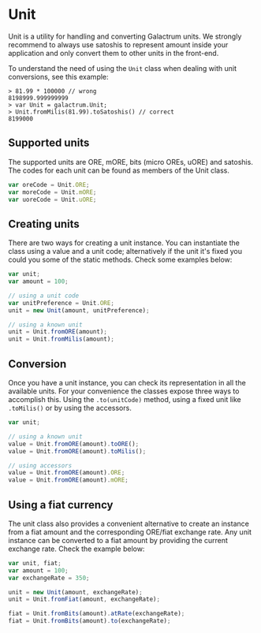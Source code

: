 # Unit
Unit is a utility for handling and converting Galactrum units. We strongly recommend to always use satoshis to represent amount inside your application and only convert them to other units in the front-end.

To understand the need of using the `Unit` class when dealing with unit conversions, see this example:

```
> 81.99 * 100000 // wrong
8198999.999999999
> var Unit = galactrum.Unit;
> Unit.fromMilis(81.99).toSatoshis() // correct
8199000
```

## Supported units
The supported units are ORE, mORE, bits (micro OREs, uORE) and satoshis. The codes for each unit can be found as members of the Unit class.

```javascript
var oreCode = Unit.ORE;
var moreCode = Unit.mORE;
var uoreCode = Unit.uORE;
```

## Creating units
There are two ways for creating a unit instance. You can instantiate the class using a value and a unit code; alternatively if the unit it's fixed you could you some of the static methods. Check some examples below:

```javascript
var unit;
var amount = 100;

// using a unit code
var unitPreference = Unit.ORE;
unit = new Unit(amount, unitPreference);

// using a known unit
unit = Unit.fromORE(amount);
unit = Unit.fromMilis(amount);
```

## Conversion
Once you have a unit instance, you can check its representation in all the available units. For your convenience the classes expose three ways to accomplish this. Using the `.to(unitCode)` method, using a fixed unit like `.toMilis()` or by using the accessors.

```javascript
var unit;

// using a known unit
value = Unit.fromORE(amount).toORE();
value = Unit.fromORE(amount).toMilis();

// using accessors
value = Unit.fromORE(amount).ORE;
value = Unit.fromORE(amount).mORE;
```

## Using a fiat currency
The unit class also provides a convenient alternative to create an instance from a fiat amount and the corresponding ORE/fiat exchange rate. Any unit instance can be converted to a fiat amount by providing the current exchange rate. Check the example below:

```javascript
var unit, fiat;
var amount = 100;
var exchangeRate = 350;

unit = new Unit(amount, exchangeRate);
unit = Unit.fromFiat(amount, exchangeRate);

fiat = Unit.fromBits(amount).atRate(exchangeRate);
fiat = Unit.fromBits(amount).to(exchangeRate);
```

